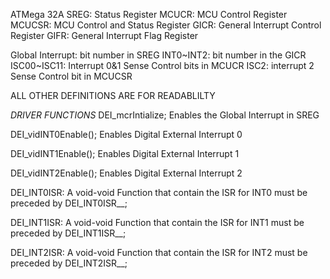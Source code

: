 ATMega 32A
SREG: Status Register
MCUCR: MCU Control Register
MCUCSR: MCU Control and Status Register
GICR: General Interrupt Control Register
GIFR: General Interrupt Flag Register

Global Interrupt:
bit number in SREG
INT0~INT2:
bit number in the GICR
ISC00~ISC11:
Interrupt 0&1 Sense Control bits in MCUCR
ISC2:
interrupt 2 Sense Control bit in MCUCSR

ALL OTHER DEFINITIONS ARE FOR READABLILTY

*DRIVER FUNCTIONS*
DEI_mcrIntialize;
Enables the Global Interrupt in SREG

DEI_vidINT0Enable();
Enables Digital External Interrupt 0

DEI_vidINT1Enable();
Enables Digital External Interrupt 1

DEI_vidINT2Enable();
Enables Digital External Interrupt 2

DEI_INT0ISR:
A void-void Function that contain the ISR for INT0
must be preceded by DEI_INT0ISR__;

DEI_INT1ISR:
A void-void Function that contain the ISR for INT1
must be preceded by DEI_INT1ISR__;

DEI_INT2ISR:
A void-void Function that contain the ISR for INT2
must be preceded by DEI_INT2ISR__;
